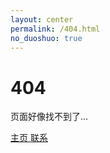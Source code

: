 ```yaml
---
layout: center
permalink: /404.html
no_duoshuo: true
---
```

# 404
页面好像找不到了...

<div class="mt3">
  <a href="{{ site.baseurl }}/" class="button button-blue button-big"> 主页 </a>
  <a href="{{ site.baseurl }}/contact/" class="button button-blue button-big">联系</a>
</div>
